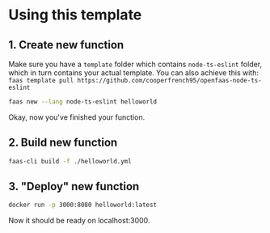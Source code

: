 # Using this template

## 1. Create new function

Make sure you have a `template` folder which contains `node-ts-eslint` folder, which in turn contains your actual template. You can also achieve this with:
`faas template pull https://github.com/cooperfrench95/openfaas-node-ts-eslint`

```bash
faas new --lang node-ts-eslint helloworld
```
Okay, now you've finished your function.

## 2. Build new function

```bash
faas-cli build -f ./helloworld.yml
```

## 3. "Deploy" new function

```bash
docker run -p 3000:8080 helloworld:latest
```

Now it should be ready on localhost:3000.
